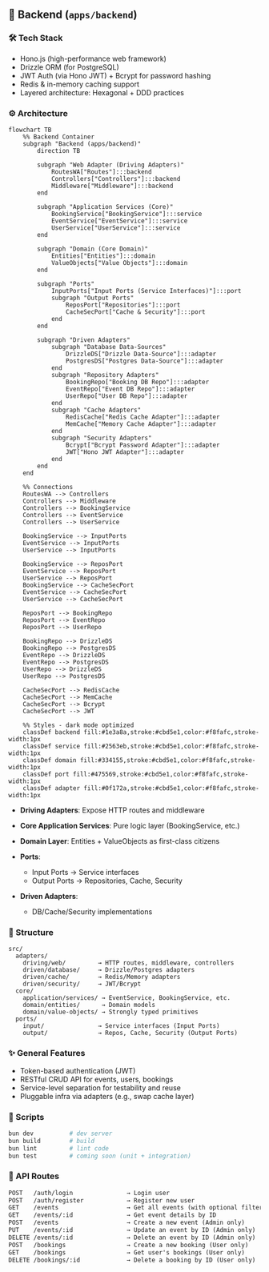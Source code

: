 ## 🔧 Backend (`apps/backend`)

### 🛠️ Tech Stack

- Hono.js (high-performance web framework)
- Drizzle ORM (for PostgreSQL)
- JWT Auth (via Hono JWT) + Bcrypt for password hashing
- Redis & in-memory caching support
- Layered architecture: Hexagonal + DDD practices

### ⚙️ Architecture

```mermaid
flowchart TB
    %% Backend Container
    subgraph "Backend (apps/backend)"
        direction TB

        subgraph "Web Adapter (Driving Adapters)"
            RoutesWA["Routes"]:::backend
            Controllers["Controllers"]:::backend
            Middleware["Middleware"]:::backend
        end

        subgraph "Application Services (Core)"
            BookingService["BookingService"]:::service
            EventService["EventService"]:::service
            UserService["UserService"]:::service
        end

        subgraph "Domain (Core Domain)"
            Entities["Entities"]:::domain
            ValueObjects["Value Objects"]:::domain
        end

        subgraph "Ports"
            InputPorts["Input Ports (Service Interfaces)"]:::port
            subgraph "Output Ports"
                ReposPort["Repositories"]:::port
                CacheSecPort["Cache & Security"]:::port
            end
        end

        subgraph "Driven Adapters"
            subgraph "Database Data-Sources"
                DrizzleDS["Drizzle Data-Source"]:::adapter
                PostgresDS["Postgres Data-Source"]:::adapter
            end
            subgraph "Repository Adapters"
                BookingRepo["Booking DB Repo"]:::adapter
                EventRepo["Event DB Repo"]:::adapter
                UserRepo["User DB Repo"]:::adapter
            end
            subgraph "Cache Adapters"
                RedisCache["Redis Cache Adapter"]:::adapter
                MemCache["Memory Cache Adapter"]:::adapter
            end
            subgraph "Security Adapters"
                Bcrypt["Bcrypt Password Adapter"]:::adapter
                JWT["Hono JWT Adapter"]:::adapter
            end
        end
    end

    %% Connections
    RoutesWA --> Controllers
    Controllers --> Middleware
    Controllers --> BookingService
    Controllers --> EventService
    Controllers --> UserService

    BookingService --> InputPorts
    EventService --> InputPorts
    UserService --> InputPorts

    BookingService --> ReposPort
    EventService --> ReposPort
    UserService --> ReposPort
    BookingService --> CacheSecPort
    EventService --> CacheSecPort
    UserService --> CacheSecPort

    ReposPort --> BookingRepo
    ReposPort --> EventRepo
    ReposPort --> UserRepo

    BookingRepo --> DrizzleDS
    BookingRepo --> PostgresDS
    EventRepo --> DrizzleDS
    EventRepo --> PostgresDS
    UserRepo --> DrizzleDS
    UserRepo --> PostgresDS

    CacheSecPort --> RedisCache
    CacheSecPort --> MemCache
    CacheSecPort --> Bcrypt
    CacheSecPort --> JWT

    %% Styles - dark mode optimized
    classDef backend fill:#1e3a8a,stroke:#cbd5e1,color:#f8fafc,stroke-width:1px
    classDef service fill:#2563eb,stroke:#cbd5e1,color:#f8fafc,stroke-width:1px
    classDef domain fill:#334155,stroke:#cbd5e1,color:#f8fafc,stroke-width:1px
    classDef port fill:#475569,stroke:#cbd5e1,color:#f8fafc,stroke-width:1px
    classDef adapter fill:#0f172a,stroke:#cbd5e1,color:#f8fafc,stroke-width:1px
```

- **Driving Adapters**: Expose HTTP routes and middleware
- **Core Application Services**: Pure logic layer (BookingService, etc.)
- **Domain Layer**: Entities + ValueObjects as first-class citizens
- **Ports**:

  - Input Ports → Service interfaces
  - Output Ports → Repositories, Cache, Security

- **Driven Adapters**:

  - DB/Cache/Security implementations

### 📁 Structure

```
src/
  adapters/
    driving/web/         → HTTP routes, middleware, controllers
    driven/database/     → Drizzle/Postgres adapters
    driven/cache/        → Redis/Memory adapters
    driven/security/     → JWT/Bcrypt
  core/
    application/services/ → EventService, BookingService, etc.
    domain/entities/      → Domain models
    domain/value-objects/ → Strongly typed primitives
  ports/
    input/               → Service interfaces (Input Ports)
    output/              → Repos, Cache, Security (Output Ports)
```

### ✨ General Features

- Token-based authentication (JWT)
- RESTful CRUD API for events, users, bookings
- Service-level separation for testability and reuse
- Pluggable infra via adapters (e.g., swap cache layer)

### 🧪 Scripts

```bash
bun dev          # dev server
bun build        # build
bun lint         # lint code
bun test         # coming soon (unit + integration)
```

### 📡 API Routes

```txt
POST   /auth/login               → Login user
POST   /auth/register            → Register new user
GET    /events                   → Get all events (with optional filtering/pagination)
GET    /events/:id               → Get event details by ID
POST   /events                   → Create a new event (Admin only)
PUT    /events/:id               → Update an event by ID (Admin only)
DELETE /events/:id               → Delete an event by ID (Admin only)
POST   /bookings                 → Create a new booking (User only)
GET    /bookings                 → Get user's bookings (User only)
DELETE /bookings/:id             → Delete a booking by ID (User only)
```
